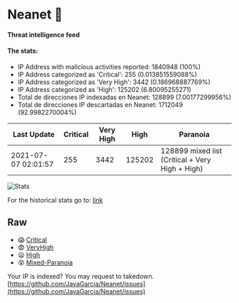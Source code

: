 # Neanet :hocho:
#### Threat intelligence feed
#### The stats:

- IP Address with malicious activities reported: 1840948 (100%)
- IP Address categorized as 'Critical':  255 (0.013851559088%)
- IP Address categorized as 'Very High':  3442 (0.186968887769%)
- IP Address categorized as 'High':  125202 (6.80095255271)
- Total de direcciones IP indexadas en Neanet:  128899 (7.00177299956%)
- Total de direcciones IP descartadas en Neanet:  1712049 (92.9982270004%)

| Last Update | Critical | Very High | High | Paranoia |
| --- | --- | --- | --- | --- |
| 2021-07-07 02:01:57 | 255 | 3442 | 125202 | 128899 mixed list (Critical + Very High + High)|

![Stats](https://docs.google.com/spreadsheets/d/e/2PACX-1vSnaNMIXVabIpDJjufMlzH7poXnshF3mgd8Is1g9ytUEzVsP5my4Trn8f-xkoLLQ38xpL3HtmUexLo6/pubchart?oid=501124687&format=image)

For the historical stats go to: [link](/stats.csv)
## Raw
- :scream: [Critical](https://raw.githubusercontent.com/JavaGarcia/Neanet/master/blacklists/neanet_critical.txt)
- :fearful: [VeryHigh](https://raw.githubusercontent.com/JavaGarcia/Neanet/master/blacklists/neanet_veryHigh.txtt)
- :frowning: [High](https://raw.githubusercontent.com/JavaGarcia/Neanet/master/blacklists/neanet_high.txt)
- :dizzy_face: [Mixed-Paranoia](https://raw.githubusercontent.com/JavaGarcia/Neanet/master/blacklists/neanet_all.txt)


Your IP is indexed? You may request to takedown. [https://github.com/JavaGarcia/Neanet/issues](https://github.com/JavaGarcia/Neanet/issues)









































































































































































































































































































































































































































































































































































































































































































































































































































































































































































































































































































































































































































































































































































































































































































































































































































































































































































































































































































































































































































































































































































































































































































































































































































































































































































































































































































































































































































































































































































































































































































































































































































































































































































































































































































































































































































































































































































































































































































































































































































































































































































































































































































































































































































































































































































































































































































































































































































































































































































































































































































































































































































































































































































































































































































































































































































































































































































































































































































































































































































































































































































































































































































































































































































































































































































































































































































































































































































































































































































































































































































































































































































































































































































































































































































































































































































